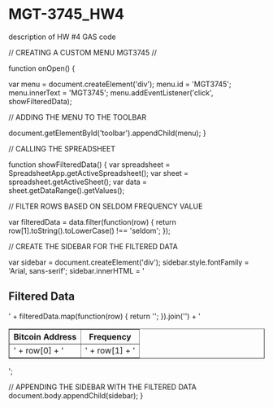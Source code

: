 # MGT-3745_HW4
description of HW #4 GAS code

 // CREATING A CUSTOM MENU MGT3745 //

function onOpen() {
  
  var menu = document.createElement('div');
  menu.id = 'MGT3745';
  menu.innerText = 'MGT3745';
  menu.addEventListener('click', showFilteredData);

  // ADDING THE MENU TO THE TOOLBAR
  
  document.getElementById('toolbar').appendChild(menu);
}

// CALLING THE SPREADSHEET

function showFilteredData() {
  var spreadsheet = SpreadsheetApp.getActiveSpreadsheet();
  var sheet = spreadsheet.getActiveSheet();
  var data = sheet.getDataRange().getValues();

  // FILTER ROWS BASED ON SELDOM FREQUENCY VALUE
  
  var filteredData = data.filter(function(row) {
    return row[1].toString().toLowerCase() !== 'seldom';
  });

  // CREATE THE SIDEBAR FOR THE FILTERED DATA
  
  var sidebar = document.createElement('div');
  sidebar.style.fontFamily = 'Arial, sans-serif';
  sidebar.innerHTML = '<h2>Filtered Data</h2><table border="1"><tr><th>Bitcoin Address</th><th>Frequency</th></tr>' +
    filteredData.map(function(row) {
      return '<tr><td>' + row[0] + '</td><td>' + row[1] + '</td></tr>';
    }).join('') + '</table>';

  // APPENDING THE SIDEBAR WITH THE FILTERED DATA
  document.body.appendChild(sidebar);
}
